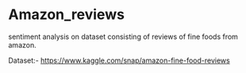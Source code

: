 # Amazon_reviews
sentiment analysis on dataset consisting of reviews of fine foods from amazon.


Dataset:- https://www.kaggle.com/snap/amazon-fine-food-reviews
